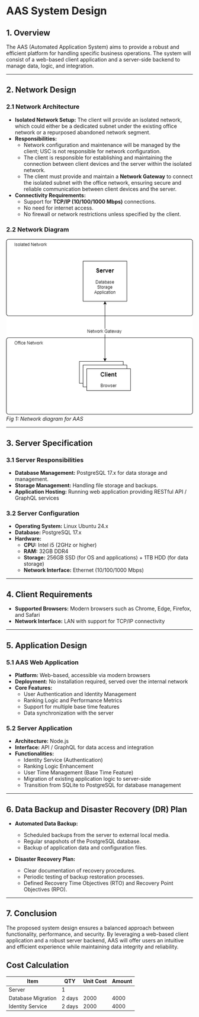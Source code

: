 # AAS System Design

## 1. Overview

The AAS (Automated Application System) aims to provide a robust and efficient platform for handling specific business operations. The system will consist of a web-based client application and a server-side backend to manage data, logic, and integration.

---

## 2. Network Design

### 2.1 Network Architecture

- **Isolated Network Setup:** The client will provide an isolated network, which could either be a dedicated subnet under the existing office network or a repurposed abandoned network segment.
- **Responsibilities:**  
    - Network configuration and maintenance will be managed by the client; USC is not responsible for network configuration.
    - The client is responsible for establishing and maintaining the connection between client devices and the server within the isolated network.
    - The client must provide and maintain a **Network Gateway** to connect the isolated subnet with the office network, ensuring secure and reliable communication between client devices and the server.
- **Connectivity Requirements:**
    - Support for **TCP/IP (10/100/1000 Mbps)** connections.
    - No need for internet access.
    - No firewall or network restrictions unless specified by the client.

### 2.2 Network Diagram 
![diagram](./aas.networking.drawio.png)  
*Fig 1: Network diagram for AAS*

---

## 3. Server Specification

### 3.1 Server Responsibilities

- **Database Management:** PostgreSQL 17.x for data storage and management.
- **Storage Management:** Handling file storage and backups.
- **Application Hosting:** Running web application providing RESTful API / GraphQL services

### 3.2 Server Configuration

- **Operating System:** Linux Ubuntu 24.x
- **Database:** PostgreSQL 17.x
- **Hardware:**
    - **CPU:** Intel i5 (2GHz or higher)
    - **RAM:** 32GB DDR4
    - **Storage:** 256GB SSD (for OS and applications) + 1TB HDD (for data storage)  
    - **Network Interface:** Ethernet (10/100/1000 Mbps)

---

## 4. Client Requirements

- **Supported Browsers:** Modern browsers such as Chrome, Edge, Firefox, and Safari
- **Network Interface:** LAN with support for TCP/IP connectivity

---

## 5. Application Design

### 5.1 AAS Web Application

- **Platform:** Web-based, accessible via modern browsers
- **Deployment:** No installation required, served over the internal network
- **Core Features:**
    - User Authentication and Identity Management
    - Ranking Logic and Performance Metrics
    - Support for multiple base time features
    - Data synchronization with the server

### 5.2 Server Application

- **Architecture:** Node.js
- **Interface:** API / GraphQL for data access and integration
- **Functionalities:**
    - Identity Service (Authentication)
    - Ranking Logic Enhancement
    - User Time Management (Base Time Feature)
    - Migration of existing application logic to server-side
    - Transition from SQLite to PostgreSQL for database management

---

## 6. Data Backup and Disaster Recovery (DR) Plan

- **Automated Data Backup:**

    - Scheduled backups from the server to external local media.
    - Regular snapshots of the PostgreSQL database.
    - Backup of application data and configuration files.

- **Disaster Recovery Plan:**

    - Clear documentation of recovery procedures.
    - Periodic testing of backup restoration processes.
    - Defined Recovery Time Objectives (RTO) and Recovery Point Objectives (RPO).

---

## 7. Conclusion

The proposed system design ensures a balanced approach between functionality, performance, and security. By leveraging a web-based client application and a robust server backend, AAS will offer users an intuitive and efficient experience while maintaining data integrity and reliability.






## Cost Calculation
 Item | QTY | Unit Cost | Amount
 -- | -- | -- | --
 Server | 1 | |
 Database Migration | 2 days | 2000 | 4000
 Identity Service | 2 days | 2000 | 4000